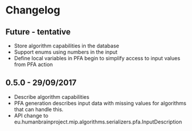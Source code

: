 
# Changelog

## Future - tentative

* Store algorithm capabilities in the database
* Support enums using numbers in the input
* Define local variables in PFA begin to simplify access to input values from PFA action

## 0.5.0 - 29/09/2017

* Describe algorithm capabilities
* PFA generation describes input data with missing values for algorithms that can handle this.
* API change to eu.humanbrainproject.mip.algorithms.serializers.pfa.InputDescription
